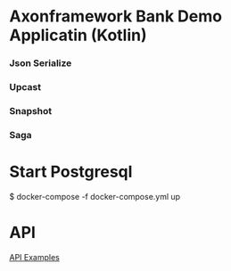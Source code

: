# Axonframework Bank Demo Applicatin (Kotlin)
### Json Serialize 
### Upcast
### Snapshot
### Saga



# Start Postgresql
$ docker-compose -f docker-compose.yml up

# API
[API Examples](src/test/resources/accounts.http)